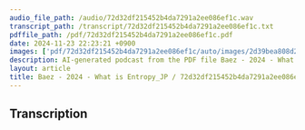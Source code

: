 ```yaml
---
audio_file_path: /audio/72d32df215452b4da7291a2ee086ef1c.wav
transcript_path: /transcript/72d32df215452b4da7291a2ee086ef1c.txt
pdffile_path: /pdf/72d32df215452b4da7291a2ee086ef1c.pdf
date: 2024-11-23 22:23:21 +0900
images: ['pdf/72d32df215452b4da7291a2ee086ef1c/auto/images/2d39bea808d2efbda9bd0c5795ee94b48260003d8a791b8e362632fde19d9ef2.jpg', 'pdf/72d32df215452b4da7291a2ee086ef1c/auto/images/ee62bc69a61acbc141f5bee01eebd229608d6e78771592275840ccea46675cee.jpg', 'pdf/72d32df215452b4da7291a2ee086ef1c/auto/images/0937596ae2bf58309f160b483549b9b1b35b700a52308df0de52477876b2c0b5.jpg', 'pdf/72d32df215452b4da7291a2ee086ef1c/auto/images/7f41a6aeccef4fc6f1557faef54902589e1210aa57e0658e777ef8fb0102f09e.jpg', 'pdf/72d32df215452b4da7291a2ee086ef1c/auto/images/61bd82c605ea11d78cfe2d797bd9b53aa6fc4bfe885828a5e70208deb0768f5e.jpg', 'pdf/72d32df215452b4da7291a2ee086ef1c/auto/images/66aa250490c2064f5fb2a9689d4a1b01702c22767605ff53a20dd563681012e1.jpg', 'pdf/72d32df215452b4da7291a2ee086ef1c/auto/images/e4ac3ed6113818223f49ce68c43a0a803c5fc711491097ca8d06322394de4dd5.jpg', 'pdf/72d32df215452b4da7291a2ee086ef1c/auto/images/c87f66375760d3d8f0ee9563bb34dc41566356506e72d36815cf8b1a91ed6de7.jpg', 'pdf/72d32df215452b4da7291a2ee086ef1c/auto/images/809998215d251d5829e4d18095426e55383239cc686497ad858e99ec81b1d56d.jpg', 'pdf/72d32df215452b4da7291a2ee086ef1c/auto/images/4768eea204d902208fa5c3be027709535fd84f0ff776e8397087e8b67ad8a6da.jpg', 'pdf/72d32df215452b4da7291a2ee086ef1c/auto/images/4917defc89874e414092988906c4996c8947b6c89067fc5dcfa28748e216d5cf.jpg', 'pdf/72d32df215452b4da7291a2ee086ef1c/auto/images/cdda0b3df5d4c6d09c0d17805d32bf876152746d52857df3e94e9b2e2d6912f6.jpg', 'pdf/72d32df215452b4da7291a2ee086ef1c/auto/images/65a952b87af32ddea5a83e24f9b7c874981e5f7b7105b17768142771cf7e3787.jpg', 'pdf/72d32df215452b4da7291a2ee086ef1c/auto/images/39a424537851e23c0f2c8499c52bb7a63d63d990cd148ea13c174323eee91428.jpg', 'pdf/72d32df215452b4da7291a2ee086ef1c/auto/images/416d3202592e47b87d9f78ee7725045eb8ecb9efc2fa42410cddcbdca9fb18b6.jpg', 'pdf/72d32df215452b4da7291a2ee086ef1c/auto/images/0073bded49ec9c7fb32f6e3725bec20623756e4ed637091adb06839199713ace.jpg', 'pdf/72d32df215452b4da7291a2ee086ef1c/auto/images/d62469697e931a57e5211369ecebe8e83529afdee1f6567f33d3c8efa84e4ec5.jpg', 'pdf/72d32df215452b4da7291a2ee086ef1c/auto/images/377d0723f18e3fd109c03ae71280a5ae72920cc577abc23d61031bd6602bf689.jpg', 'pdf/72d32df215452b4da7291a2ee086ef1c/auto/images/4fc1b064045805ec5e8812f9b17ab290d4b020ee9f5f607ad4ae7b2c7008fdfe.jpg', 'pdf/72d32df215452b4da7291a2ee086ef1c/auto/images/9d48a6baf3753f02343d682721c9964a2fb7b7c09948dc2046c6dad0d1d5bfbc.jpg', 'pdf/72d32df215452b4da7291a2ee086ef1c/auto/images/79279ac6f9f7a7c7063087388aec4b32948f1737795ef768408e894eda139e82.jpg', 'pdf/72d32df215452b4da7291a2ee086ef1c/auto/images/eee0c15f5d0aa645dbe4218271323fc1a817afc30b8c9a72db0e52db512d072d.jpg', 'pdf/72d32df215452b4da7291a2ee086ef1c/auto/images/7923a6b8e411f7fd3971545ac55c8a0f115c2fbcd75128c46e0b3dfab1ad828e.jpg', 'pdf/72d32df215452b4da7291a2ee086ef1c/auto/images/05ea43c22c2c48d059f0ff44cbbca546970fd2456d0f8eabee73010dcd45c9ba.jpg', 'pdf/72d32df215452b4da7291a2ee086ef1c/auto/images/2e0543a8dd16e4b15fd46190692816ec9ff7360fa72ef4777b14c31e2af4bebc.jpg', 'pdf/72d32df215452b4da7291a2ee086ef1c/auto/images/0fd2a29c07f6839eb1e1fe7c31df7edf262d3e340c5f619d40e31b844b676b8b.jpg', 'pdf/72d32df215452b4da7291a2ee086ef1c/auto/images/d3e208fb4b5e085de76f212188f855502b8b8d1f80d1a68dffe1000c92989910.jpg', 'pdf/72d32df215452b4da7291a2ee086ef1c/auto/images/77dedb500290f90eb5d890e064ee063b30e5fb6ee2dbbbc264b09fcde94833da.jpg', 'pdf/72d32df215452b4da7291a2ee086ef1c/auto/images/9769bf511e4ca0331030d2719015f58e6fe9170f8a444664f47dc72a1828171e.jpg', 'pdf/72d32df215452b4da7291a2ee086ef1c/auto/images/a34b35c97c70f1dfaf8be10d4caaf6cf8f26c9315e9bae0580f0641283277606.jpg', 'pdf/72d32df215452b4da7291a2ee086ef1c/auto/images/8ab6ce3a4bf6704bfdfa8ad2438080c568b91c110531088a04a672f90c5b78ac.jpg', 'pdf/72d32df215452b4da7291a2ee086ef1c/auto/images/322acd95b14750c9e622d6f45708b3e12082eb1b1e095cb586ac24efa8264cc9.jpg', 'pdf/72d32df215452b4da7291a2ee086ef1c/auto/images/bac8b8602f9b3dad0dc4f9a3275e83ca5181b57595350aa1b08c06f41316e5bd.jpg', 'pdf/72d32df215452b4da7291a2ee086ef1c/auto/images/d78e37b39a76416168ad1925c88d79e29beb7af852b07b7ec08450ca3462eb5f.jpg', 'pdf/72d32df215452b4da7291a2ee086ef1c/auto/images/77dad7134846381a11736a7c5dcb72f19e48cd600df8ae268b7cefd6a4204630.jpg', 'pdf/72d32df215452b4da7291a2ee086ef1c/auto/images/7bdf518d385b2209b4ea36910a37fa665aef00761d841f776f92eff43a843776.jpg', 'pdf/72d32df215452b4da7291a2ee086ef1c/auto/images/b27307722641cf75a26fdda2aaf3fe890357c4f83e9c8052ec434367e323da09.jpg', 'pdf/72d32df215452b4da7291a2ee086ef1c/auto/images/30ac3e68b3a8d7b3154aad28e873ffbfb6d1362f6be844e4342093be91196d34.jpg', 'pdf/72d32df215452b4da7291a2ee086ef1c/auto/images/cc343a0fb886ec577a21cc17e1b0854461f4049e26682d3a3818f03e539f7804.jpg', 'pdf/72d32df215452b4da7291a2ee086ef1c/auto/images/1b0e713588438862bf96150f75922a2571f8b8b33a0a2cd7a209e3104d8d7804.jpg', 'pdf/72d32df215452b4da7291a2ee086ef1c/auto/images/9f42e5d8830377a4ba8fe66e15db7c9aabc33bca38e08b8dd14a64afc1ce4909.jpg', 'pdf/72d32df215452b4da7291a2ee086ef1c/auto/images/463f969d3a48ceb992b4a960c34c5a40d8d38fc8b0ec0ec6bcc2f02f0088ec63.jpg', 'pdf/72d32df215452b4da7291a2ee086ef1c/auto/images/f8f73354b1c0e9369f7a02f2afea53c346f3caf257aa470d4b09b1e72ddf425d.jpg', 'pdf/72d32df215452b4da7291a2ee086ef1c/auto/images/0f3fad31d140f431299faf69ad6bbdb8691500bf7dd0d132561f7b1f48ee9ec6.jpg', 'pdf/72d32df215452b4da7291a2ee086ef1c/auto/images/1021cd8352a456c5c071915d14476590ef466da478bc965fcf3b3b6f2783e935.jpg', 'pdf/72d32df215452b4da7291a2ee086ef1c/auto/images/d1152afbf331b9b808ec1c73e0ac7e71e3f5e7f789cbfd3d890f0239b6077823.jpg', 'pdf/72d32df215452b4da7291a2ee086ef1c/auto/images/8d49868ff44169d27f972d52561cf04e872a7d3b2edc2a21f4ac67a8ab352d76.jpg', 'pdf/72d32df215452b4da7291a2ee086ef1c/auto/images/802271202db79228c75e9bbd978aaed8ea7a355b83a4f8639627a0aaf6a47135.jpg', 'pdf/72d32df215452b4da7291a2ee086ef1c/auto/images/c2c7f04634a804db8596e47d420c5084b1c14f2b8f77445fe8d144c0f1582eca.jpg', 'pdf/72d32df215452b4da7291a2ee086ef1c/auto/images/4b97d88455e2d183b5d8538949cf254634c4f295304d6120ba9126d44fce0e3f.jpg', 'pdf/72d32df215452b4da7291a2ee086ef1c/auto/images/c9a0216a82a92c137c26a7c82d1c23feed8dccfa86cfef145a13f01948abd0f2.jpg', 'pdf/72d32df215452b4da7291a2ee086ef1c/auto/images/65a82700f88891aa184942e4fb693c4d0fe50283a1515d2543ba2af9a170b7fe.jpg', 'pdf/72d32df215452b4da7291a2ee086ef1c/auto/images/692bd129f021adb79afba92369de008c2c29dd71cbefc99ddb1159b32c1576e2.jpg', 'pdf/72d32df215452b4da7291a2ee086ef1c/auto/images/79d09574916cab7ee23282ffedbeab57cd7fade22d9724ca5c361fb1e0478ca5.jpg', 'pdf/72d32df215452b4da7291a2ee086ef1c/auto/images/9c4ee4f47d407853a15cc06563ac3f95f59d1559997683999ab897ea00e03752.jpg', 'pdf/72d32df215452b4da7291a2ee086ef1c/auto/images/4883d274c2ca7e24bb1bdfceb7ad9f3bfa874750ae4767e13080f953b588502c.jpg', 'pdf/72d32df215452b4da7291a2ee086ef1c/auto/images/96f5a45d7683a54ef2404d9750aafa0b1f7b75fd87a722f49d273d7aaba8e7ea.jpg', 'pdf/72d32df215452b4da7291a2ee086ef1c/auto/images/a34aeadbee7a6dae88c11775be025586ff05f0210aa4eec46981ccbefb7a9673.jpg', 'pdf/72d32df215452b4da7291a2ee086ef1c/auto/images/3eb1069f91fc042e088c86ded04eaaa3f89650ec6a18faf6c3ad8a00937b1eaa.jpg', 'pdf/72d32df215452b4da7291a2ee086ef1c/auto/images/cc506be16ba12823ff81b0b01bac2b7d20c5010082cb4ef9c4bc8543f90b0fe4.jpg', 'pdf/72d32df215452b4da7291a2ee086ef1c/auto/images/b3948994212ba3d2a591085fe73b020bdfdbc237625daf046e0524e844edf96e.jpg', 'pdf/72d32df215452b4da7291a2ee086ef1c/auto/images/86a259e8d3442199282da76c90a30941329fa4a3d78db6de19219e7326772210.jpg', 'pdf/72d32df215452b4da7291a2ee086ef1c/auto/images/b5284778edae2d099a623255bc3c00e90b4b0a8b033eeba4326273d90f5c40ec.jpg', 'pdf/72d32df215452b4da7291a2ee086ef1c/auto/images/e1f9a1f855c67e9ca9c0a6fe4b5c984a0c32644047da7c28f87ad879e8bc87de.jpg', 'pdf/72d32df215452b4da7291a2ee086ef1c/auto/images/84e384cd85a616593f0826258ee54ed57a19af05598a144ab6d8bf0489cae02e.jpg', 'pdf/72d32df215452b4da7291a2ee086ef1c/auto/images/4f09531f6d401c0d36e09d96df961fe9e13cb74ac102afb252d921742336eb23.jpg', 'pdf/72d32df215452b4da7291a2ee086ef1c/auto/images/3a741e7d2a1204f367687da46734cc22234bc03eb4768bcaebebe770023dddb4.jpg', 'pdf/72d32df215452b4da7291a2ee086ef1c/auto/images/5c208e612adfe3ef86f9399c370135fa984f2ad3c805f243b3c048898ff61ec4.jpg', 'pdf/72d32df215452b4da7291a2ee086ef1c/auto/images/2e387c0097271bf885049aa32a1bd57dcd2e25788cf0571b020e85e484965a2f.jpg']
description: AI-generated podcast from the PDF file Baez - 2024 - What is Entropy_JP
layout: article
title: Baez - 2024 - What is Entropy_JP / 72d32df215452b4da7291a2ee086ef1c
---
```


## Transcription





